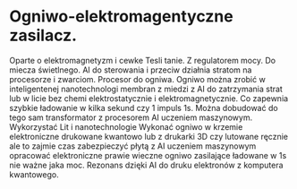# Ogniwo-elektromagentyczne zasilacz.
Oparte o elektromagnetyzm i cewke Tesli tanie. 
Z regulatorem mocy. 
Do miecza świetlnego. 
AI do sterowania i przeciw działnia stratom na procesorze i zwarciom. 
Procesor do ogniwa. Ogniwo można zrobić w inteligentenej nanotechnologi membran z miedzi z AI do zatrzymania strat lub w licie bez chemi elektrostatycznie i elektromagnetycznie. Co zapewnia szybkie ładowanie w kilka sekund czy 1 impuls 1s. 
Można dobudować do tego sam transformator z procesorem AI uczeniem maszynowym.
Wykorzystać Lit i nanotechnologie
Wykonać ogniwo w krzemie elektroniczne drukowane kwantowo lub z drukarki 3D czy lutowane ręcznie ale to zajmie czas zabezpieczyć płytą z AI uczeniem maszynowym opracować elektroniczne prawie wieczne ogniwo zasilające ładowane w 1s nie ważne jaka moc. Rezonans dzięki AI do druku elektronów z komputera kwantowego. 
